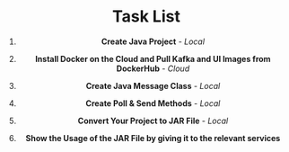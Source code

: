 <div align="center">

# Task List

1. **Create Java Project** - *Local*

2. **Install Docker on the Cloud and Pull Kafka and UI Images from DockerHub** - *Cloud*

3. **Create Java Message Class** - *Local*

4. **Create Poll & Send Methods** - *Local*

5. **Convert Your Project to JAR File** - *Local*

6. **Show the Usage of the JAR File by giving it to the relevant services**

</div>
